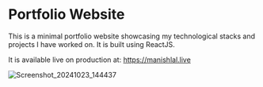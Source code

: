 # Portfolio Website

This is a minimal portfolio website showcasing my technological stacks and projects I have worked on. 
It is built using ReactJS.

It is available live on production at:
https://manishlal.live


![Screenshot_20241023_144437](https://github.com/user-attachments/assets/ec48fc4a-7404-4447-aeae-630c89714c5d)
